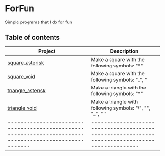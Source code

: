 # ForFun
Simple programs that I do for fun

## Table of contents
|	Project																								|	Description																					|	
|-------------------------------------------------------------------------------------------------------|-----------------------------------------------------------------------------------------------|	
|[square_asterisk](https://github.com/SrRecursive/ForFun/tree/main/geometry/square_asterisk)			|	Make a square with the following symbols: "*"												|
|[square_void](https://github.com/SrRecursive/ForFun/tree/main/geometry/square_void)					|	Make a square with the following symbols: "_", "|", " "										|
|[triangle_asterisk](https://github.com/SrRecursive/ForFun/tree/main/geometry/triangle_asterisk)		|	Make a triangle with the following symbols: "*"												|
|[triangle_void](https://github.com/SrRecursive/ForFun/tree/main/geometry/triangle_void)				|	Make a triangle with following symbols: "/", "\", "_", " "									|
|-------------------------------------------------------------------------------------------------------|-----------------------------------------------------------------------------------------------|
